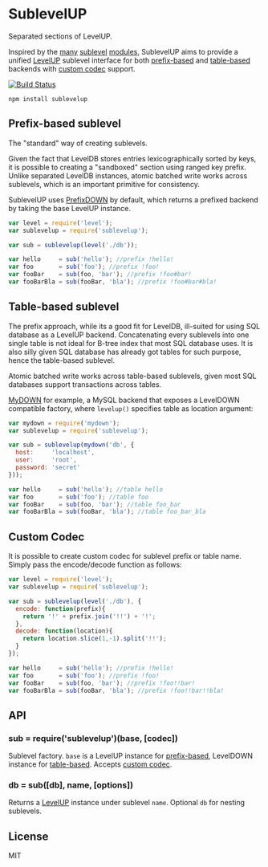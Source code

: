 # SublevelUP

Separated sections of LevelUP.

Inspired by the 
[many](https://github.com/dominictarr/level-sublevel) [sublevel](https://github.com/mafintosh/subleveldown) [modules](https://github.com/stagas/sublevel), 
SublevelUP aims to provide a unified [LevelUP](https://github.com/Level/levelup) sublevel interface for both 
[prefix-based](#prefix-based-sublevel) and 
[table-based](#table-based-sublevel) 
backends with [custom codec](#custom-codec) support.

[![Build Status](https://travis-ci.org/cshum/sublevelup.svg)](https://travis-ci.org/cshum/sublevelup)


```
npm install sublevelup
```

## Prefix-based sublevel

The "standard" way of creating sublevels.

Given the fact that LevelDB stores entries lexicographically sorted by keys,
it is possible to creating a "sandboxed" section using ranged key prefix.
Unlike separated LevelDB instances, atomic batched write works across sublevels, which is an important primitive for consistency.

SublevelUP uses [PrefixDOWN](https://github.com/cshum/prefixdown/) by default, which returns a prefixed backend by taking the base LevelUP instance. 

```js
var level = require('level');
var sublevelup = require('sublevelup');

var sub = sublevelup(level('./db'));

var hello     = sub('hello'); //prefix !hello!
var foo       = sub('foo'); //prefix !foo!
var fooBar    = sub(foo, 'bar'); //prefix !foo#bar!
var fooBarBla = sub(fooBar, 'bla'); //prefix !foo#bar#bla!

```

## Table-based sublevel

The prefix approach, while its a good fit for LevelDB, ill-suited for using SQL database as a LevelUP backend.
Concatenating every sublevels into one single table is not ideal for B-tree index that most SQL database uses.
It is also silly given SQL database has already got tables for such purpose, hence the table-based sublevel.

Atomic batched write works across table-based sublevels, given most SQL databases support transactions across tables. 

[MyDOWN](https://github.com/cshum/mydown) for example, a MySQL backend that exposes a LevelDOWN compatible factory, where `levelup()` specifies table as location argument:

```js
var mydown = require('mydown');
var sublevelup = require('sublevelup');

var sub = sublevelup(mydown('db', {
  host:     'localhost',
  user:     'root',
  password: 'secret'
}));

var hello     = sub('hello'); //table hello
var foo       = sub('foo'); //table foo
var fooBar    = sub(foo, 'bar'); //table foo_bar
var fooBarBla = sub(fooBar, 'bla'); //table foo_bar_bla

```

## Custom Codec

It is possible to create custom codec for sublevel prefix or table name. Simply pass the encode/decode function as follows:

```js
var level = require('level');
var sublevelup = require('sublevelup');

var sub = sublevelup(level('./db'), {
  encode: function(prefix){
    return '!' + prefix.join('!!') + '!';
  },
  decode: function(location){
    return location.slice(1,-1).split('!!');
  }
});

var hello     = sub('hello'); //prefix !hello!
var foo       = sub('foo'); //prefix !foo!
var fooBar    = sub(foo, 'bar'); //prefix !foo!!bar!
var fooBarBla = sub(fooBar, 'bla'); //prefix !foo!!bar!!bla!

```

## API

### sub = require('sublevelup')(base, [codec])

Sublevel factory. `base` is a LevelUP instance for 
[prefix-based](#prefix-based-sublevel), LevelDOWN instance for 
[table-based](#table-based-sublevel).
Accepts [custom codec](#custom-codec).

### db = sub([db], name, [options])

Returns a [LevelUP](https://github.com/Level/levelup) instance under sublevel `name`. Optional `db` for nesting sublevels.

## License

MIT
